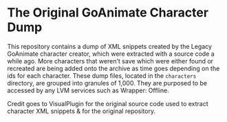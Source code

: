 # The Original GoAnimate Character Dump
This repository contains a dump of XML snippets created by the Legacy GoAnimate character creator, which were extracted with a source code a while ago. More characters that weren't save which were either found or recreated are being added onto the archive as time goes depending on the ids for each character. These dump files, located in the `characters` directory, are grouped into granules of 1,000.  They are purposed to be accessed by any LVM services such as Wrapper: Offline.

Credit goes to VisualPlugin for the original source code used to extract character XML snippets & for the original repository.
